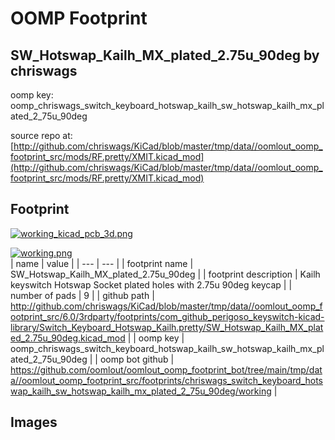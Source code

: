# OOMP Footprint  
## SW_Hotswap_Kailh_MX_plated_2.75u_90deg  by chriswags  
  
oomp key: oomp_chriswags_switch_keyboard_hotswap_kailh_sw_hotswap_kailh_mx_plated_2_75u_90deg  
  
source repo at: [http://github.com/chriswags/KiCad/blob/master/tmp/data//oomlout_oomp_footprint_src/mods/RF.pretty/XMIT.kicad_mod](http://github.com/chriswags/KiCad/blob/master/tmp/data//oomlout_oomp_footprint_src/mods/RF.pretty/XMIT.kicad_mod)  
## Footprint  
  
[![working_kicad_pcb_3d.png](working_kicad_pcb_3d_600.png)](working_kicad_pcb_3d.png)  
  
[![working.png](working_600.png)](working.png)  
| name | value | 
| --- | --- | 
| footprint name | SW_Hotswap_Kailh_MX_plated_2.75u_90deg | 
| footprint description | Kailh keyswitch Hotswap Socket plated holes with 2.75u 90deg keycap | 
| number of pads | 9 | 
| github path | http://github.com/chriswags/KiCad/blob/master/tmp/data//oomlout_oomp_footprint_src/6.0/3rdparty/footprints/com_github_perigoso_keyswitch-kicad-library/Switch_Keyboard_Hotswap_Kailh.pretty/SW_Hotswap_Kailh_MX_plated_2.75u_90deg.kicad_mod | 
| oomp key | oomp_chriswags_switch_keyboard_hotswap_kailh_sw_hotswap_kailh_mx_plated_2_75u_90deg | 
| oomp bot github | https://github.com/oomlout/oomlout_oomp_footprint_bot/tree/main/tmp/data//oomlout_oomp_footprint_src/footprints/chriswags_switch_keyboard_hotswap_kailh_sw_hotswap_kailh_mx_plated_2_75u_90deg/working | 
## Images  
